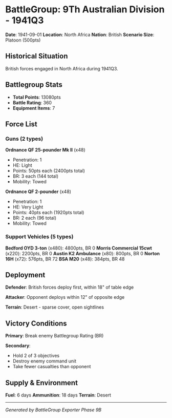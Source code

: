 # BattleGroup: 9Th Australian Division - 1941Q3

**Date**: 1941-09-01
**Location**: North Africa
**Nation**: British
**Scenario Size**: Platoon (500pts)

## Historical Situation

British forces engaged in North Africa during 1941Q3.

## Battlegroup Stats

- **Total Points**: 13080pts
- **Battle Rating**: 360
- **Equipment Items**: 7

## Force List

### Guns (2 types)

**Ordnance QF 25-pounder Mk II** (x48)
- Penetration: 1
- HE: Light
- Points: 50pts each (2400pts total)
- BR: 3 each (144 total)
- Mobility: Towed

**Ordnance QF 2-pounder** (x48)
- Penetration: 1
- HE: Very Light
- Points: 40pts each (1920pts total)
- BR: 2 each (96 total)
- Mobility: Towed

### Support Vehicles (5 types)

**Bedford OYD 3-ton** (x480): 4800pts, BR 0
**Morris Commercial 15cwt** (x220): 2200pts, BR 0
**Austin K2 Ambulance** (x80): 800pts, BR 0
**Norton 16H** (x72): 576pts, BR 72
**BSA M20** (x48): 384pts, BR 48

## Deployment

**Defender**: British forces deploy first, within 18" of table edge

**Attacker**: Opponent deploys within 12" of opposite edge

**Terrain**: Desert - sparse cover, open sightlines

## Victory Conditions

**Primary**: Break enemy Battlegroup Rating (BR)

**Secondary**:
- Hold 2 of 3 objectives
- Destroy enemy command unit
- Take fewer casualties than opponent

## Supply & Environment

**Fuel**: 6 days
**Ammunition**: 18 days
**Terrain**: Desert

---

*Generated by BattleGroup Exporter Phase 9B*
